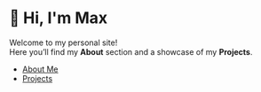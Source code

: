 # 👋 Hi, I'm Max

Welcome to my personal site!  
Here you’ll find my **About** section and a showcase of my **Projects**.

- [About Me](about.md)  
- [Projects](projects.md)